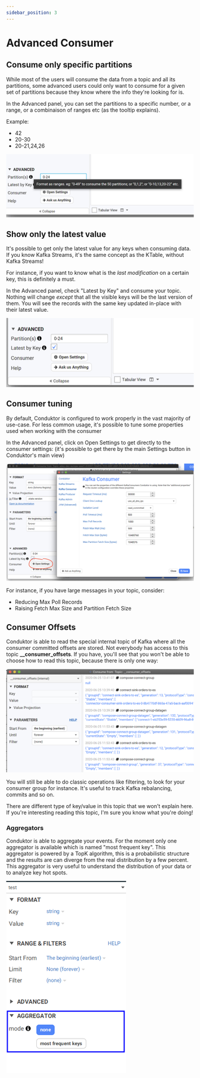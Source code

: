 ```yaml
---
sidebar_position: 3
---
```


# Advanced Consumer

## Consume only specific partitions

While most of the users will consume the data from a topic and all its partitions, some advanced users could only want to consume for a given set of partitions because they know where the info they're looking for is.

In the Advanced panel, you can set the partitions to a specific number, or a range, or a combinaison of ranges etc (as the tooltip explains).

Example:

- 42
- 20-30
- 20-21,24,26

![Change which partitions to consume](../assets/assets/screenshot-2020-06-25-at-15.37.27.png)

## Show only the latest value

It's possible to get only the latest value for any keys when consuming data. If you know Kafka Streams, it's the same concept as the KTable, without Kafka Streams!

For instance, if you want to know what is the _last modification_ on a certain key, this is definitely a must.

In the Advanced panel, check "Latest by Key" and consume your topic. Nothing will change _except_ that all the visible keys will be the last version of them. You will see the records with the same key updated in-place with their latest value.

![](../assets/assets/screenshot-2020-06-25-at-15.40.15.png)

## Consumer tuning

By default, Conduktor is configured to work properly in the vast majority of use-case. For less common usage, it's possible to tune some properties used when working with the consumer

In the Advanced panel, click on Open Settings to get directly to the consumer settings: (it's possible to get there by the main Settings button in Conduktor's main view)

![](<../assets/assets/screenshot-2020-06-25-at-15.07.08 (3).png>)

For instance, if you have large messages in your topic, consider:

- Reducing Max Poll Records
- Raising Fetch Max Size and Partition Fetch Size

## Consumer Offsets

Conduktor is able to read the special internal topic of Kafka where all the consumer committed offsets are stored. Not everybody has access to this topic **\_\_consumer_offsets**. If you have, you'll see that you won't be able to choose how to read this topic, because there is only one way:

![](../assets/assets/screenshot-2020-06-25-at-15.51.58.png)

You will still be able to do classic operations like filtering, to look for your consumer group for instance. It's useful to track Kafka rebalancing, commits and so on.

There are different type of key/value in this topic that we won't explain here. If you're interesting reading this topic, I'm sure you know what you're doing!

### Aggregators

Conduktor is able to aggregate your events. For the moment only one aggregator is available which is named "most frequent key". This aggregator is powered by a TopK algorithm, this is a probabilistic structure and the results are can diverge from the real distribution by a few percent. This aggregator is very useful to understand the distribution of your data or to analyze key hot spots.

![](../assets/assets/2021-11-25_15-04.png)
